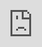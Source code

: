 ```yaml
---
layout: post
title: "갓세븐의 JB가 개인 유튜브 채널을 오픈합니다."
author: "undefined"
thumbnail: "https://www.allkpop.com/upload/2021/02/content/030816/thumb/1612358200_germainej.jpg"
tags: 
---
```




<div class="video_wrapper" style="padding-top: 56.25%;">
    <iframe id="player" class="main_video" src="https://www.youtube.com/embed/_q8aa-4WM7M" width="100%" height="100%" frameborder="0" allowfullscreen="" style="display: block !important; position: absolute; top: 0px; left: 0px; width: 100%; height: 100%;"></iframe>
</div>


갓세븐의 JB가 개인 유튜브 채널을 개설했습니다!

JB는 첫 유튜브 영상을 위해 "새 영상을 올릴 때 이 영상을 삭제하겠다"는 자막과 함께 앞으로의 콘텐츠를 기대할 수 있다고 밝히며 맨얼굴로 팬들과 만난다. 갓세븐의 채널은 이미 186만 가입자에 도달했다.

다른 소식으로는 갓세븐이 최근 JYP엔터테인먼트와의 계약을 종료했고, 리더 JB는 아직 그룹이 해체되지 않았다고 확인했다.

위의 JB의 첫 번째 유튜브 영상을 확인해 보세요.